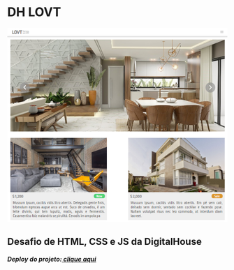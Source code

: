 <h1>DH LOVT</h1>

![landingpage](./assets/public/img/print.png)

<h2>Desafio de HTML, CSS e JS da DigitalHouse</h2>
<h5>Deploy do projeto:<a href="https://mfcastilho.github.io/dh-lovt/" target="_blank"> clique aqui</a></h5>
